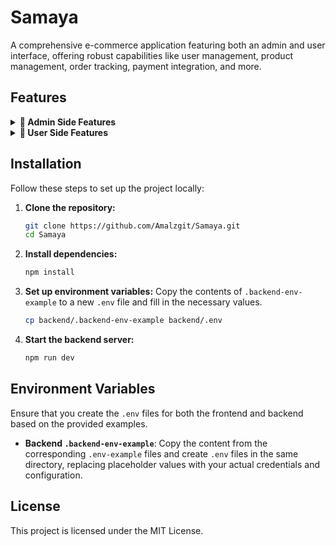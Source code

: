 
# Samaya

A comprehensive e-commerce application featuring both an admin and user interface, offering robust capabilities like user management, product management, order tracking, payment integration, and more.

## Features

<details>
  <summary><strong>🚀 Admin Side Features</strong></summary>
  <ul>
    <li>Admin sign in</li>
    <li>User management (list users, block/unblock)</li>
    <li>Category management (add, edit, soft delete)</li>
    <li>Product management (add, edit, soft delete)</li>
    <li>Multiple images for products (minimum 3, cropped, resized before upload)</li>
    <li>Order management (list orders, change order status, cancel orders)</li>
    <li>Inventory/Stock management</li>
    <li>Offer module (product and category offers)</li>
    <li>Sales report (daily, weekly, yearly, custom date)</li>
    <li>Admin dashboard with charts (filter by yearly, monthly, etc.)</li>
    <li>Coupon management (create, delete)</li>
    <li>Best-selling products (top 10)</li>
  </ul>
</details>

<details>
  <summary><strong>🌟 User Side Features</strong></summary>
  <ul>
    <li>Home page</li>
    <li>User sign up & login with validation (OTP, Google, Facebook, etc.)</li>
    <li>Product listing and details (image zoom, ratings, price, stock, etc.)</li>
    <li>User profile management (details, addresses, orders, cancel orders)</li>
    <li>Cart management (add to cart, remove items, control quantity based on stock)</li>
    <li>Advanced search with sorting (popularity, price, ratings, etc.)</li>
    <li>Checkout page (multiple addresses, order with COD)</li>
    <li>Order management (history, status, cancellation, returns)</li>
    <li>Coupon management (apply, remove coupons)</li>
    <li>Wishlist management (add/remove products)</li>
    <li>Wallet for canceled orders</li>
    <li>Invoice download (PDF)</li>
    <li>Error handling for failed payments, retry option</li>
  </ul>
</details>

## Installation

Follow these steps to set up the project locally:

1. **Clone the repository:**
   ```bash
   git clone https://github.com/Amalzgit/Samaya.git
   cd Samaya
   ```

2. **Install dependencies:**
   ```bash
   npm install
   ```

3. **Set up environment variables:**
   Copy the contents of `.backend-env-example` to a new `.env` file and fill in the necessary values.
   ```bash
   cp backend/.backend-env-example backend/.env
   ```

4. **Start the backend server:**
   ```bash
   npm run dev
   ```

## Environment Variables

Ensure that you create the `.env` files for both the frontend and backend based on the provided examples.

- **Backend `.backend-env-example`**: Copy the content from the corresponding `.env-example` files and create `.env` files in the same directory, replacing placeholder values with your actual credentials and configuration.

## License

This project is licensed under the MIT License.
```

